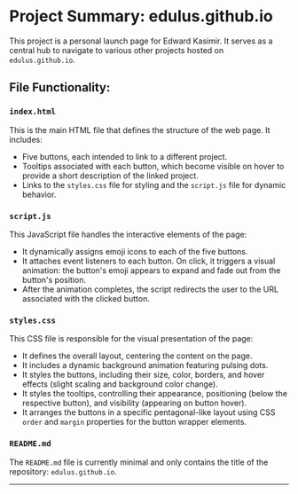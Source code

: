 # Project Summary: edulus.github.io

This project is a personal launch page for Edward Kasimir. It serves as a central hub to navigate to various other projects hosted on `edulus.github.io`.

## File Functionality:

### `index.html`
This is the main HTML file that defines the structure of the web page. It includes:
- Five buttons, each intended to link to a different project.
- Tooltips associated with each button, which become visible on hover to provide a short description of the linked project.
- Links to the `styles.css` file for styling and the `script.js` file for dynamic behavior.

### `script.js`
This JavaScript file handles the interactive elements of the page:
- It dynamically assigns emoji icons to each of the five buttons.
- It attaches event listeners to each button. On click, it triggers a visual animation: the button's emoji appears to expand and fade out from the button's position.
- After the animation completes, the script redirects the user to the URL associated with the clicked button.

### `styles.css`
This CSS file is responsible for the visual presentation of the page:
- It defines the overall layout, centering the content on the page.
- It includes a dynamic background animation featuring pulsing dots.
- It styles the buttons, including their size, color, borders, and hover effects (slight scaling and background color change).
- It styles the tooltips, controlling their appearance, positioning (below the respective button), and visibility (appearing on button hover).
- It arranges the buttons in a specific pentagonal-like layout using CSS `order` and `margin` properties for the button wrapper elements.

### `README.md`
The `README.md` file is currently minimal and only contains the title of the repository: `edulus.github.io`.

---
